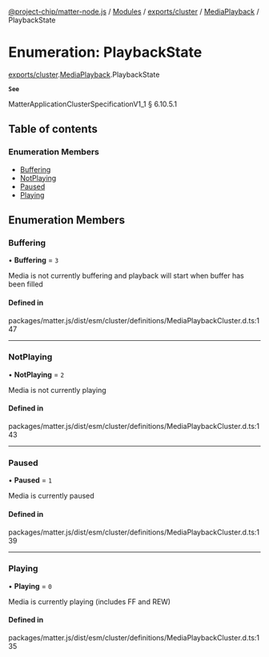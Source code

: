 [@project-chip/matter-node.js](../README.md) / [Modules](../modules.md) / [exports/cluster](../modules/exports_cluster.md) / [MediaPlayback](../modules/exports_cluster.MediaPlayback.md) / PlaybackState

# Enumeration: PlaybackState

[exports/cluster](../modules/exports_cluster.md).[MediaPlayback](../modules/exports_cluster.MediaPlayback.md).PlaybackState

**`See`**

MatterApplicationClusterSpecificationV1_1 § 6.10.5.1

## Table of contents

### Enumeration Members

- [Buffering](exports_cluster.MediaPlayback.PlaybackState.md#buffering)
- [NotPlaying](exports_cluster.MediaPlayback.PlaybackState.md#notplaying)
- [Paused](exports_cluster.MediaPlayback.PlaybackState.md#paused)
- [Playing](exports_cluster.MediaPlayback.PlaybackState.md#playing)

## Enumeration Members

### Buffering

• **Buffering** = ``3``

Media is not currently buffering and playback will start when buffer has been filled

#### Defined in

packages/matter.js/dist/esm/cluster/definitions/MediaPlaybackCluster.d.ts:147

___

### NotPlaying

• **NotPlaying** = ``2``

Media is not currently playing

#### Defined in

packages/matter.js/dist/esm/cluster/definitions/MediaPlaybackCluster.d.ts:143

___

### Paused

• **Paused** = ``1``

Media is currently paused

#### Defined in

packages/matter.js/dist/esm/cluster/definitions/MediaPlaybackCluster.d.ts:139

___

### Playing

• **Playing** = ``0``

Media is currently playing (includes FF and REW)

#### Defined in

packages/matter.js/dist/esm/cluster/definitions/MediaPlaybackCluster.d.ts:135
